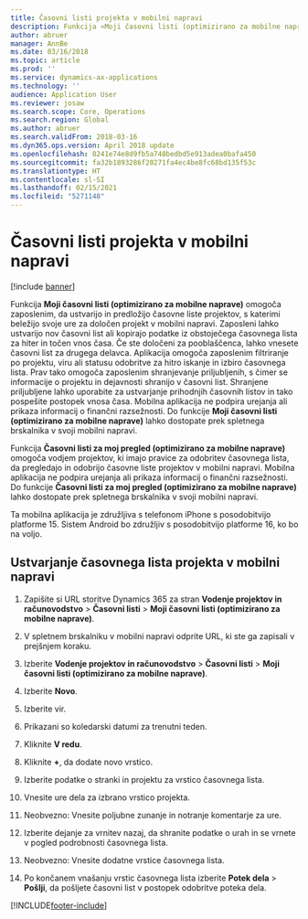 ```yaml
---
title: Časovni listi projekta v mobilni napravi
description: Funkcija »Moji časovni listi (optimizirano za mobilne naprave)« omogoča zaposlenim, da ustvarijo in predložijo časovne liste projektov, s katerimi beležijo svoje ure za določen projekt v mobilni napravi.
author: abruer
manager: AnnBe
ms.date: 03/16/2018
ms.topic: article
ms.prod: ''
ms.service: dynamics-ax-applications
ms.technology: ''
audience: Application User
ms.reviewer: josaw
ms.search.scope: Core, Operations
ms.search.region: Global
ms.author: abruer
ms.search.validFrom: 2018-03-16
ms.dyn365.ops.version: April 2018 update
ms.openlocfilehash: 8241e74e8d9fb5a748bedbd5e913adea0bafa450
ms.sourcegitcommit: fa32b1893286f20271fa4ec4be8fc68bd135f53c
ms.translationtype: HT
ms.contentlocale: sl-SI
ms.lasthandoff: 02/15/2021
ms.locfileid: "5271148"
---
```

# <a name="project-timesheets-on-a-mobile-device"></a>Časovni listi projekta v mobilni napravi

[!include [banner](../includes/banner.md)]

Funkcija **Moji časovni listi (optimizirano za mobilne naprave)** omogoča zaposlenim, da ustvarijo in predložijo časovne liste projektov, s katerimi beležijo svoje ure za določen projekt v mobilni napravi. Zaposleni lahko ustvarijo nov časovni list ali kopirajo podatke iz obstoječega časovnega lista za hiter in točen vnos časa. Če ste določeni za pooblaščenca, lahko vnesete časovni list za drugega delavca. Aplikacija omogoča zaposlenim filtriranje po projektu, viru ali statusu odobritve za hitro iskanje in izbiro časovnega lista. Prav tako omogoča zaposlenim shranjevanje priljubljenih, s čimer se informacije o projektu in dejavnosti shranijo v časovni list. Shranjene priljubljene lahko uporabite za ustvarjanje prihodnjih časovnih listov in tako pospešite postopek vnosa časa. Mobilna aplikacija ne podpira urejanja ali prikaza informacij o finančni razsežnosti. Do funkcije **Moji časovni listi (optimizirano za mobilne naprave)** lahko dostopate prek spletnega brskalnika v svoji mobilni napravi.

Funkcija **Časovni listi za moj pregled (optimizirano za mobilne naprave)** omogoča vodjem projektov, ki imajo pravice za odobritev časovnega lista, da pregledajo in odobrijo časovne liste projektov v mobilni napravi. Mobilna aplikacija ne podpira urejanja ali prikaza informacij o finančni razsežnosti. Do funkcije **Časovni listi za moj pregled (optimizirano za mobilne naprave)** lahko dostopate prek spletnega brskalnika v svoji mobilni napravi.

Ta mobilna aplikacija je združljiva s telefonom iPhone s posodobitvijo platforme 15.
Sistem Android bo združljiv s posodobitvijo platforme 16, ko bo na voljo.

## <a name="create-a-project-timesheet-on-your-mobile-device"></a>Ustvarjanje časovnega lista projekta v mobilni napravi

1.  Zapišite si URL storitve Dynamics 365 za stran **Vodenje projektov in računovodstvo** \> **Časovni listi** \> **Moji časovni listi (optimizirano za mobilne naprave)**.

2.  V spletnem brskalniku v mobilni napravi odprite URL, ki ste ga zapisali v prejšnjem koraku.
 
3.  Izberite **Vodenje projektov in računovodstvo** \> **Časovni listi** \> **Moji časovni listi (optimizirano za mobilne naprave)**.

4.  Izberite **Novo**.

5.  Izberite vir.

6.  Prikazani so koledarski datumi za trenutni teden.

7.  Kliknite **V redu**.

8.  Kliknite **+**, da dodate novo vrstico.

9.  Izberite podatke o stranki in projektu za vrstico časovnega lista.

10. Vnesite ure dela za izbrano vrstico projekta.

11. Neobvezno: Vnesite poljubne zunanje in notranje komentarje za ure.

12. Izberite dejanje za vrnitev nazaj, da shranite podatke o urah in se vrnete v pogled podrobnosti časovnega lista.

13. Neobvezno: Vnesite dodatne vrstice časovnega lista.

14. Po končanem vnašanju vrstic časovnega lista izberite **Potek dela** \> **Pošlji**, da pošljete časovni list v postopek odobritve poteka dela.


[!INCLUDE[footer-include](../includes/footer-banner.md)]
